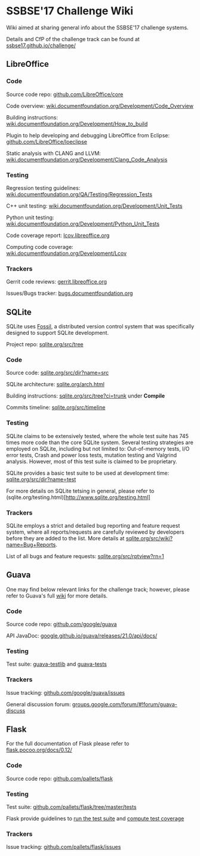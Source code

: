 # SSBSE'17 Challenge Wiki
Wiki aimed at sharing general info about the SSBSE'17 challenge systems. 

Details and CfP of the challenge track can be found at [ssbse17.github.io/challenge/](http://ssbse17.github.io/challenge/)

## LibreOffice

### Code

Source code repo: [github.com/LibreOffice/core](https://github.com/LibreOffice/core)

Code overview: [wiki.documentfoundation.org/Development/Code_Overview](https://wiki.documentfoundation.org/Development/Code_Overview)

Building instructions: [wiki.documentfoundation.org/Development/How_to_build](https://wiki.documentfoundation.org/Development/How_to_build)

Plugin to help developing and debugging LibreOffice from Eclipse: [github.com/LibreOffice/loeclipse](https://github.com/LibreOffice/loeclipse)

Static analysis with CLANG and LLVM: [wiki.documentfoundation.org/Development/Clang_Code_Analysis](https://wiki.documentfoundation.org/Development/Clang_Code_Analysis)

### Testing 

Regression testing guidelines: [wiki.documentfoundation.org/QA/Testing/Regression_Tests](https://wiki.documentfoundation.org/QA/Testing/Regression_Tests)

C++ unit testing: [wiki.documentfoundation.org/Development/Unit_Tests](https://wiki.documentfoundation.org/Development/Unit_Tests)

Python unit testing: [wiki.documentfoundation.org/Development/Python_Unit_Tests](https://wiki.documentfoundation.org/Development/Python_Unit_Tests)

Code coverage report: [lcov.libreoffice.org](http://lcov.libreoffice.org/)

Computing code coverage: [wiki.documentfoundation.org/Development/Lcov](https://wiki.documentfoundation.org/Development/Lcov)

### Trackers

Gerrit code reviews: [gerrit.libreoffice.org](https://gerrit.libreoffice.org)

Issues/Bugs tracker: [bugs.documentfoundation.org](https://bugs.documentfoundation.org/describecomponents.cgi?product=LibreOffice&format=guided)

## SQLite

SQLite uses [Fossil](https://www.fossil-scm.org/), a distributed version control system that was specifically designed to support SQLite development. 

Project repo: [sqlite.org/src/tree](https://www.sqlite.org/src/tree)

### Code

Source code: [sqlite.org/src/dir?name=src](https://www.sqlite.org/src/dir?name=src)

SQLite architecture: [sqlite.org/arch.html](http://www.sqlite.org/arch.html)

Building instructions: [sqlite.org/src/tree?ci=trunk](https://www.sqlite.org/src/tree?ci=trunk) under **Compile**

Commits timeline: [sqlite.org/src/timeline](https://www.sqlite.org/src/timeline?y=ci)

### Testing

SQLite claims to be extensively tested, where the whole test suite has 745 times more code than the core SQLite system. Several testing strategies are employed on SQLite, including but not limited to: Out-of-memory tests, I/O error tests, Crash and power loss tests, mutation testing and Valgrind analysis. However, most of this test suite is claimed to be proprietary. 

SQLite provides a basic test suite to be used at development time: [sqlite.org/src/dir?name=test](https://www.sqlite.org/src/dir?name=test)

For more details on SQLite tetsing in general, please refer to (sqlite.org/testing.html)[http://www.sqlite.org/testing.html]

### Trackers

SQLite employs a strict and detailed bug reporting and feature request system, where all reports/requests are carefully reviewed by developers before they are added to the list. More details at [sqlite.org/src/wiki?name=Bug+Reports](https://www.sqlite.org/src/wiki?name=Bug+Reports).

List of all bugs and feature requests: [sqlite.org/src/rptview?rn=1](http://www.sqlite.org/src/rptview?rn=1)

## Guava

One may find below relevant links for the challenge track; however, please refer to Guava's full [wiki](https://github.com/google/guava/wiki) for more details.

### Code

Source code repo: [github.com/google/guava](https://github.com/google/guava)

API JavaDoc: [google.github.io/guava/releases/21.0/api/docs/](http://google.github.io/guava/releases/21.0/api/docs/)

### Testing

Test suite: [guava-testlib](https://github.com/google/guava/tree/master/guava-testlib) and [guava-tests](https://github.com/google/guava/tree/master/guava-tests)

### Trackers

Issue tracking: [github.com/google/guava/issues](https://github.com/google/guava/issues)

General discussion forum: [groups.google.com/forum/#!forum/guava-discuss](https://groups.google.com/forum/#!forum/guava-discuss)

## Flask

For the full documentation of Flask please refer to [flask.pocoo.org/docs/0.12/](http://flask.pocoo.org/docs/0.12/)

### Code

Source code repo: [github.com/pallets/flask](https://github.com/pallets/flask)

### Testing

Test suite: [github.com/pallets/flask/tree/master/tests](https://github.com/pallets/flask/tree/master/tests)

Flask provide guidelines to [run the test suite](https://github.com/pallets/flask/blob/master/CONTRIBUTING.rst#running-the-testsuite) and [compute test coverage](https://github.com/pallets/flask/blob/master/CONTRIBUTING.rst#running-test-coverage)

### Trackers

Issue tracking: [github.com/pallets/flask/issues](https://github.com/pallets/flask/issues)
